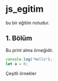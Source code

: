 # js_egitim

bu bir eğitim notudur.


## 1. Bölüm

Bu print alma örneğidir.
```js
console.log("Hello");
let a = 0;
```

Çeşitli örnekler
